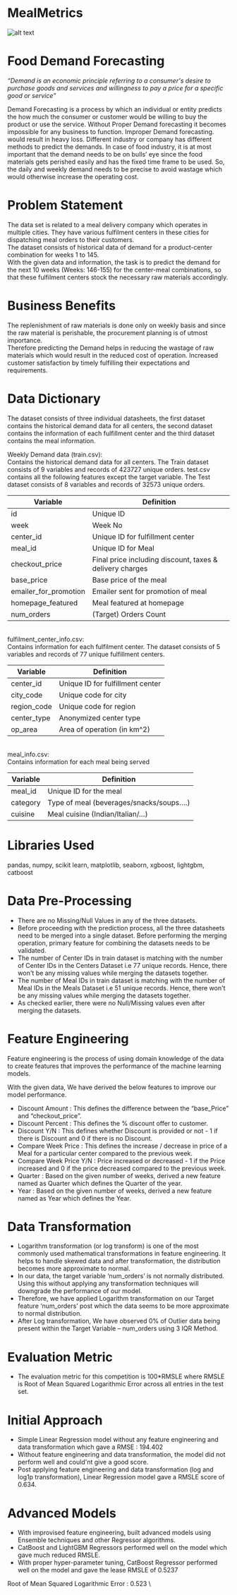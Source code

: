 
















# MealMetrics

![alt text](https://github.com/SaiPrasath-S/DemandPrediction/blob/master/images/food_1920x480_9XIpdm8-thumbnail-1200x1200-90.jpg)

# Food Demand Forecasting


*“Demand is an economic principle referring to a consumer's desire to purchase goods and services and willingness to pay a price for a specific good or service”*

Demand Forecasting is a process by which an individual or entity predicts the how much the consumer or customer would be willing to buy the product or use the service. Without Proper Demand forecasting it becomes impossible for any business to function. Improper Demand forecasting. would result in heavy loss. Different industry or company has different methods to predict the demands. In case of food industry, it is at most important that the demand needs to be on bulls’ eye since the food materials gets perished easily and has the fixed time frame to be used. So, the daily and weekly demand needs to be precise to avoid wastage which would otherwise increase the operating cost.  

# Problem Statement

The data set is related to a meal delivery company which operates in multiple cities. They have various fulfilment centers in these cities for dispatching meal orders to their customers.    
The dataset consists of historical data of demand for a product-center combination for weeks 1 to 145.     
With the given data and information, the task is to predict the demand for the next 10 weeks (Weeks: 146-155) for the center-meal combinations, so that these fulfilment centers stock the necessary raw materials accordingly. 

# Business Benefits
The replenishment of raw materials is done only on weekly basis and since the raw material is perishable, the procurement planning is of utmost importance.   
Therefore predicting the Demand helps in reducing the wastage of raw materials which would result in the reduced cost of operation.
Increased customer satisfaction by timely fulfilling their expectations and requirements.   


# Data Dictionary

The dataset consists of three individual datasheets, the first dataset contains the historical demand data for all centers, the second dataset contains the information of each fulfillment center and the third dataset contains the meal information.

Weekly Demand data (train.csv): \
Contains the historical demand data for all centers. The Train dataset consists of 9 variables and records of 423727 unique orders. test.csv contains all the following features except the target variable. The Test dataset consists of 8 variables and records of 32573 unique orders.

| Variable  | Definition |
| ------------- | ------------- |
| id 	| Unique ID |
| week 	| Week No |
| center_id | Unique ID for fulfillment center |
| meal_id | Unique ID for Meal |
| checkout_price | Final price including discount, taxes & delivery charges |
| base_price | Base price of the meal |
| emailer_for_promotion | Emailer sent for promotion of meal |
| homepage_featured | Meal featured at homepage |
| num_orders | (Target) Orders Count |

\
fulfilment_center_info.csv: \
Contains information for each fulfilment center. The dataset consists of 5 variables and records of 77 unique fulfillment centers. 

| Variable  | Definition |
| ------------- | ------------- |
| center_id |	Unique ID for fulfillment center |
| city_code |	Unique code for city |
| region_code |	Unique code for region |
| center_type |	Anonymized center type |
| op_area |	Area of operation (in km^2) |

\
meal_info.csv: \
Contains information for each meal being served 

| Variable  | Definition |
| ------------- | ------------- |
| meal_id |	Unique ID for the meal |
| category |	Type of meal (beverages/snacks/soups….) |
| cuisine |	Meal cuisine (Indian/Italian/…) |

# Libraries Used
pandas, numpy, scikit learn, matplotlib, seaborn, xgboost, lightgbm, catboost

# Data Pre-Processing
* There are no Missing/Null Values in any of the three datasets. 
* Before proceeding with the prediction process, all the three datasheets need to be merged into a single dataset. Before        performing the merging operation, primary feature for combining the datasets needs to be validated.
* The number of Center IDs in train dataset is matching with the number of Center IDs in the Centers Dataset i.e 77 unique records. Hence, there won't be any missing values while merging the datasets together.
* The number of Meal IDs in train dataset is matching with the number of Meal IDs in the Meals Dataset i.e 51 unique records. Hence, there won't be any missing values while merging the datasets together.
* As checked earlier, there were no Null/Missing values even after merging the datasets.

# Feature Engineering
Feature engineering is the process of using domain knowledge of the data to create features that improves the performance of the machine learning models. 

With the given data, We have derived the below features to improve our model performance.

* Discount Amount : This defines the difference between the “base_Price” and “checkout_price”.
* Discount Percent : This defines the % discount offer to customer.
* Discount Y/N : This defines whether Discount is provided or not - 1 if there is Discount and 0 if there is no Discount.
* Compare Week Price : This defines the increase / decrease in price of a Meal for a particular center compared to the previous week.
* Compare Week Price Y/N : Price increased or decreased - 1 if the Price increased and 0 if the price decreased compared to the previous week.
* Quarter : Based on the given number of weeks, derived a new feature named as Quarter which defines the Quarter of the year.
* Year : Based on the given number of weeks, derived a new feature named as Year which defines the Year.

# Data Transformation
* Logarithm transformation (or log transform) is one of the most commonly used mathematical transformations in feature engineering. It helps to handle skewed data and after transformation, the distribution becomes more approximate to normal.
* In our data, the target variable ‘num_orders’ is not normally distributed. Using this without applying any transformation techniques will downgrade the performance of our model.
* Therefore, we have applied Logarithm transformation on our Target feature ‘num_orders’ post which the data seems to be more approximate to normal distribution.
* After Log transformation, We have observed 0% of Outlier data being present within the Target Variable – num_orders using 3 IQR Method.


# Evaluation Metric
* The evaluation metric for this competition is 100*RMSLE where RMSLE is Root of Mean Squared Logarithmic Error across all entries in the test set.

# Initial Approach
* Simple Linear Regression model without any feature engineering and data transformation which gave a RMSE : 194.402
* Without feature engineering and data transformation, the model did not perform well and could'nt give a good score.
* Post applying feature engineering and data transformation (log and log1p transformation), Linear Regression model gave a RMSLE score of 0.634.

# Advanced Models
* With improvised feature engineering, built advanced models using Ensemble techniques and other Regressor algorithms.
* CatBoost and LightGBM Regressors performed well on the model which gave much reduced RMSLE.
* With proper hyper-parameter tuning, CatBoost Regressor performed well on the model and gave the lease RMSLE of 0.5237


Root of Mean Squared Logarithmic Error : 0.523 \
